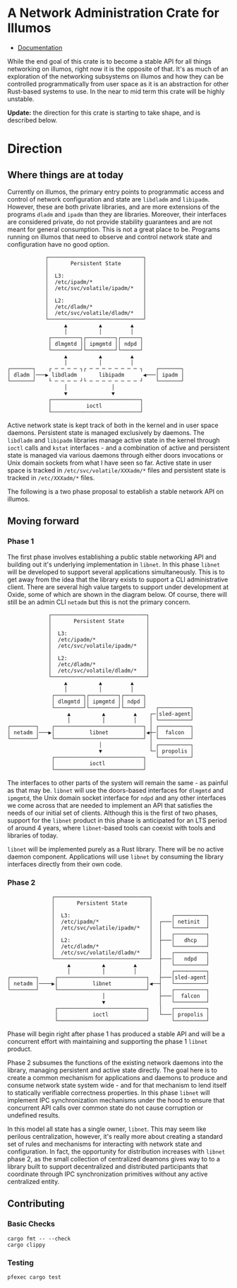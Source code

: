 # A Network Administration Crate for Illumos

- [Documentation](https://oxidecomputer.github.io/netadm-sys/libnet/index.html)

While the end goal of this crate is to become a stable API for all things
networking on illumos, right now it is the opposite of that. It's as much of an
exploration of the networking subsystems on illumos and how they can be
controlled programmatically from user space as it is an abstraction for other
Rust-based systems to use. In the near to mid term this crate will be highly
unstable.

**Update:** the direction for this crate is starting to take shape, and is
described below.

# Direction

## Where things are at today

Currently on illumos, the primary entry points to programmatic access and
control of network configuration and state are `libdladm` and `libipadm`.
However, these are both private libraries, and are more extensions of the
programs `dladm` and `ipadm` than they are libraries. Moreover, their interfaces
are considered private, do not provide stability guarantees and are not meant
for general consumption. This is not a great place to be. Programs running on
illumos that need to observe and control network state and configuration have no
good option.

```
            ┌──────────────────────────────┐
            │       Persistent State       │
            │                              │
            │  L3:                         │
            │  /etc/ipadm/*                │
            │  /etc/svc/volatile/ipadm/*   │
            │                              │
            │  L2:                         │
            │  /etc/dladm/*                │
            │  /etc/svc/volatile/dladm/*   │
            └──────────────────────────────┘
                  ▲          ▲         ▲
                  │          │         │
             ┌─────────┐┌─────────┐┌──────┐
             │ dlmgmtd ││ ipmgmtd ││ ndpd │
             └─────────┘└─────────┘└──────┘
                  ▲          ▲         ▲
                  │          │         │
┌───────┐    ┌ ─ ─ ─ ─ ┐┌ ─ ─ ─ ─ ─ ─ ─ ─ ┐    ┌───────┐
│ dladm │───▶ libdladm       libipadm      ◀───│ ipadm │
└───────┘    └ ─ ─ ─ ─ ┘└ ─ ─ ─ ─ ─ ─ ─ ─ ┘    └───────┘
                  │              │
                  ▼              ▼
             ┌────────────────────────────┐
             │           ioctl            │
             └────────────────────────────┘
```

Active network state is kept track of both in the kernel and in user space
daemons. Persistent state is managed exclusively by daemons. The `libdladm` and
`libipadm` libraries manage active state in the kernel through `ioctl` calls and
`kstat` interfaces - and a combination of active and persistent state is managed
via various daemons through either doors invocations or Unix domain sockets from
what I have seen so far. Active state in user space is tracked in
`/etc/svc/volatile/XXXadm/*` files and persistent state is tracked in
`/etc/XXXadm/*` files.

The following is a two phase proposal to establish a stable network API on
illumos.

## Moving forward

### Phase 1

The first phase involves establishing a public stable networking API and
building out it's underlying implementation in `libnet`. In this phase `libnet`
will be developed to support several applications simultaneously. This is to get
away from the idea that the library exists to support a CLI administrative
client. There are several high value targets to support under development at
Oxide, some of which are shown in the diagram below. Of course, there will still
be an admin CLI `netadm` but this is not the primary concern.

```
             ┌──────────────────────────────┐
             │       Persistent State       │
             │                              │
             │  L3:                         │
             │  /etc/ipadm/*                │
             │  /etc/svc/volatile/ipadm/*   │
             │                              │
             │  L2:                         │
             │  /etc/dladm/*                │
             │  /etc/svc/volatile/dladm/*   │
             └──────────────────────────────┘
                  ▲          ▲         ▲
                  │          │         │
              ┌─────────┐┌─────────┐┌──────┐
              │ dlmgmtd ││ ipmgmtd ││ ndpd │
              └─────────┘└─────────┘└──────┘   ┌──────────┐
                   ▲          ▲         ▲    ┌─│sled-agent│
                   │          │         │    │ └──────────┘
┌────────┐    ┌────────────────────────────┐ │ ┌──────────┐
│ netadm │───▶│           libnet           │◀┼─│  falcon  │
└────────┘    └────────────────────────────┘ │ └──────────┘
                             │               │ ┌──────────┐
                             ▼               └─│ propolis │
              ┌────────────────────────────┐   └──────────┘
              │           ioctl            │
              └────────────────────────────┘
```

The interfaces to other parts of the system will remain the same - as painful as
that may be. `libnet` will use the doors-based interfaces for `dlmgmtd` and
`ipmgmtd`, the Unix domain socket interface for `ndpd` and any other interfaces
we come across that are needed to implement an API that satisfies the needs of
our initial set of clients. Although this is the first of two phases, support
for the `libnet` product in this phase is anticipated for an LTS period of
around 4 years, where `libnet`-based tools can coexist with tools and libraries of
today.

`libnet` will be implemented purely as a Rust library. There will be no active
daemon component. Applications will use `libnet` by consuming the library
interfaces directly from their own code.

### Phase 2

```
              ┌──────────────────────────────┐                  
              │       Persistent State       │                  
              │                              │                  
              │  L3:                         │      ┌──────────┐
              │  /etc/ipadm/*                │  ┌───│ netinit  │
              │  /etc/svc/volatile/ipadm/*   │  │   └──────────┘
              │                              │  │   ┌──────────┐
              │  L2:                         │  ├───│   dhcp   │
              │  /etc/dladm/*                │  │   └──────────┘
              │  /etc/svc/volatile/dladm/*   │  │   ┌──────────┐
              └──────────────────────────────┘  ├───│   ndpd   │
                   ▲          ▲         ▲       │   └──────────┘
                   │          │         │       │   ┌──────────┐
┌────────┐     ┌────────────────────────────┐   ├───│sled-agent│
│ netadm │────▶│           libnet           │◀──┤   └──────────┘
└────────┘     └────────────────────────────┘   │   ┌──────────┐
                              │                 ├───│  falcon  │
                              ▼                 │   └──────────┘
               ┌────────────────────────────┐   │   ┌──────────┐
               │           ioctl            │   └───│ propolis │
               └────────────────────────────┘       └──────────┘
```

Phase will begin right after phase 1 has produced a stable API and will be a
concurrent effort with maintaining and supporting the phase 1 `libnet` product.

Phase 2 subsumes the functions of the existing network daemons into the library,
managing persistent and active state directly. The goal here is to create a
common mechanism for applications and daemons to produce and consume network
state system wide - and for that mechanism to lend itself to statically
verifiable correctness properties. In this phase `libnet` will implement IPC
synchronization mechanisms under the hood to ensure that concurrent API calls
over common state do not cause corruption or undefined results.

In this model all state has a single owner, `libnet`.  This may seem like
perilous centralization, however, it's really more about creating a standard set
of rules and mechanisms for interacting with network state and configuration. In
fact, the opportunity for distribution increases with `libnet` phase 2, as the
small collection of centralized deamons gives way to to a library built to
support decentralized and distributed participants that coordinate through IPC
synchronization primitives without any active centralized entity.

## Contributing

### Basic Checks

```
cargo fmt -- --check
cargo clippy
```

### Testing

```
pfexec cargo test
```
